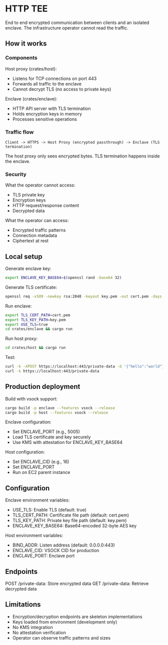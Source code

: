# HTTP TEE

End to end encrypted communication between clients and an isolated enclave. The infrastructure operator cannot read the traffic.

## How it works

### Components

Host proxy (crates/host):
- Listens for TCP connections on port 443
- Forwards all traffic to the enclave
- Cannot decrypt TLS (no access to private keys)

Enclave (crates/enclave):
- HTTP API server with TLS termination
- Holds encryption keys in memory
- Processes sensitive operations

### Traffic flow

```
Client -> HTTPS -> Host Proxy (encrypted passthrough) -> Enclave (TLS termination)
```

The host proxy only sees encrypted bytes. TLS termination happens inside the enclave.

### Security

What the operator cannot access:
- TLS private key
- Encryption keys
- HTTP request/response content
- Decrypted data

What the operator can access:
- Encrypted traffic patterns
- Connection metadata
- Ciphertext at rest

## Local setup

Generate enclave key:
```bash
export ENCLAVE_KEY_BASE64=$(openssl rand -base64 32)
```

Generate TLS certificate:
```bash
openssl req -x509 -newkey rsa:2048 -keyout key.pem -out cert.pem -days 365 -nodes -subj "/CN=localhost"
```

Run enclave:
```bash
export TLS_CERT_PATH=cert.pem
export TLS_KEY_PATH=key.pem
export USE_TLS=true
cd crates/enclave && cargo run
```

Run host proxy:
```bash
cd crates/host && cargo run
```

Test:
```bash
curl -k -XPOST https://localhost:443/private-data -d '{"hello":"world"}' -H 'content-type: application/json'
curl -k https://localhost:443/private-data
```

## Production deployment

Build with vsock support:
```bash
cargo build -p enclave --features vsock --release
cargo build -p host --features vsock --release
```

Enclave configuration:
- Set ENCLAVE_PORT (e.g., 5005)
- Load TLS certificate and key securely
- Use KMS with attestation for ENCLAVE_KEY_BASE64

Host configuration:
- Set ENCLAVE_CID (e.g., 16)
- Set ENCLAVE_PORT
- Run on EC2 parent instance

## Configuration

Enclave environment variables:
- USE_TLS: Enable TLS (default: true)
- TLS_CERT_PATH: Certificate file path (default: cert.pem)
- TLS_KEY_PATH: Private key file path (default: key.pem)
- ENCLAVE_KEY_BASE64: Base64-encoded 32-byte AES key

Host environment variables:
- BIND_ADDR: Listen address (default: 0.0.0.0:443)
- ENCLAVE_CID: VSOCK CID for production
- ENCLAVE_PORT: Enclave port

## Endpoints

POST /private-data: Store encrypted data
GET /private-data: Retrieve decrypted data

## Limitations

- Encryption/decryption endpoints are skeleton implementations
- Keys loaded from environment (development only)
- No KMS integration
- No attestation verification
- Operator can observe traffic patterns and sizes
